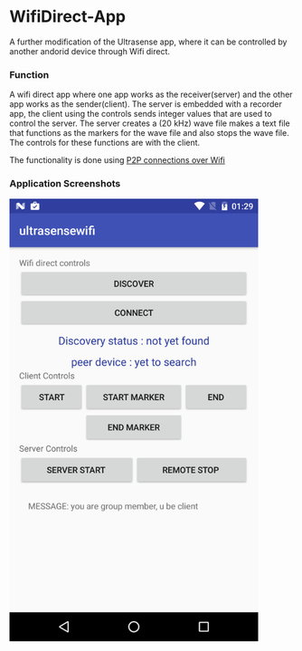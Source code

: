 # WifiDirect-App
A further modification of the Ultrasense app, where it can be controlled by another andorid device through Wifi direct. 

### Function

A wifi direct app where one app works as the receiver(server) and the other app works as the sender(client).
The server is embedded with a recorder app, the client using the controls sends integer values that are used to control the server. 
The server creates a (20 kHz) wave file makes a text file that functions as the markers for the wave file and also stops the wave file.
The controls for these functions are with the client.

The functionality is done using [P2P connections over Wifi](https://developer.android.com/training/connect-devices-wirelessly/wifi-direct.html)

### Application Screenshots
<img src="https://github.com/dineshvg/WifiDirect-App/blob/master/screenshot/Screenshot.png" width="440">

